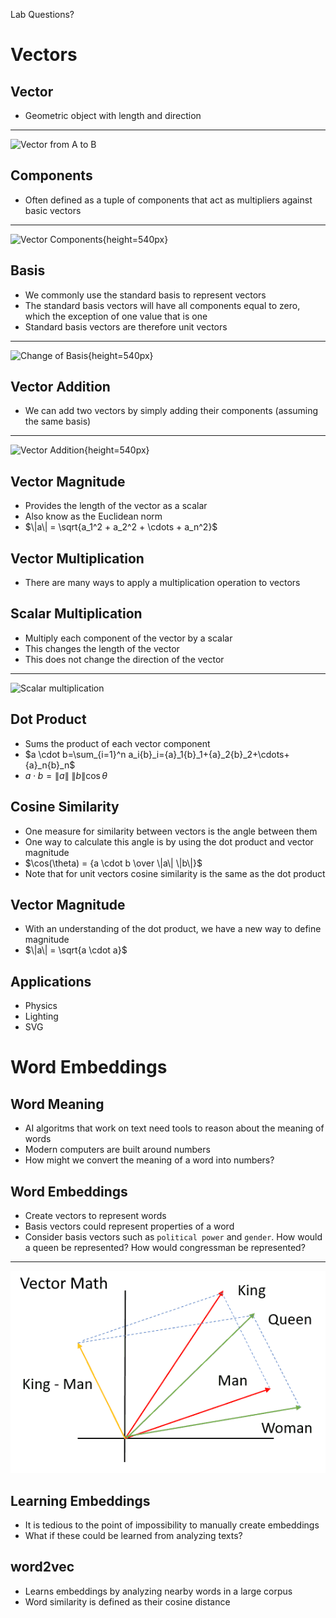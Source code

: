 Lab Questions?

Vectors
=======

Vector
------

- Geometric object with length and direction

---

![Vector from A to B](https://upload.wikimedia.org/wikipedia/commons/9/95/Vector_from_A_to_B.svg)

Components
----------

- Often defined as a tuple of components that act as multipliers against basic vectors

---

![Vector Components](https://upload.wikimedia.org/wikipedia/commons/f/fd/3D_Vector.svg){height=540px}

Basis
-----

- We commonly use the standard basis to represent vectors
- The standard basis vectors will have all components equal to zero, which the exception of one value that is one
- Standard basis vectors are therefore unit vectors

---

![Change of Basis](https://upload.wikimedia.org/wikipedia/commons/f/f4/3d_two_bases_same_vector.svg){height=540px}

Vector Addition
---------------

- We can add two vectors by simply adding their components (assuming the same basis)

---

![Vector Addition](https://upload.wikimedia.org/wikipedia/commons/2/28/Vector_addition.svg){height=540px}

Vector Magnitude
----------------

- Provides the length of the vector as a scalar
- Also know as the Euclidean norm
- $\|a\| = \sqrt{a_1^2 + a_2^2 + \cdots + a_n^2}$

Vector Multiplication
---------------------

- There are many ways to apply a multiplication operation to vectors

Scalar Multiplication
---------------------

- Multiply each component of the vector by a scalar
- This changes the length of the vector
- This does not change the direction of the vector

---

![Scalar multiplication](https://upload.wikimedia.org/wikipedia/commons/f/fa/Scalar_multiplication_by_r%3D3.svg)

Dot Product
-----------

- Sums the product of each vector component
- $a \cdot b=\sum_{i=1}^n a_i{b}_i={a}_1{b}_1+{a}_2{b}_2+\cdots+{a}_n{b}_n$
- $a \cdot b=\|a\|\ \|b\|\cos\theta$

Cosine Similarity
-----------------

- One measure for similarity between vectors is the angle between them
- One way to calculate this angle is by using the dot product and vector magnitude
- $\cos(\theta) = {a \cdot b \over \|a\| \|b\|}$
- Note that for unit vectors cosine similarity is the same as the dot product

Vector Magnitude
----------------

- With an understanding of the dot product, we have a new way to define magnitude
- $\|a\| = \sqrt{a \cdot a}$

Applications
------------

- Physics
- Lighting
- SVG

Word Embeddings
===============

Word Meaning
------------

- AI algoritms that work on text need tools to reason about the meaning of words
- Modern computers are built around numbers
- How might we convert the meaning of a word into numbers?

Word Embeddings
---------------

- Create vectors to represent words
- Basis vectors could represent properties of a word
- Consider basis vectors such as `political power` and `gender`. How would a queen be represented? How would congressman be represented?

---

![Word Vector Math](media/word2vec.png)

Learning Embeddings
-------------------

- It is tedious to the point of impossibility to manually create embeddings
- What if these could be learned from analyzing texts?

word2vec
--------

- Learns embeddings by analyzing nearby words in a large corpus
- Word similarity is defined as their cosine distance
